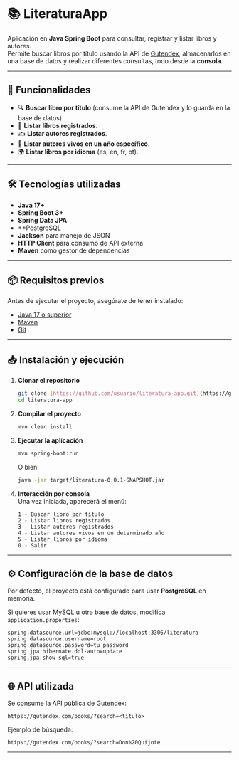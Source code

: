 # 📚 LiteraturaApp

Aplicación en **Java Spring Boot** para consultar, registrar y listar libros y autores.  
Permite buscar libros por título usando la API de [Gutendex](https://gutendex.com/), almacenarlos en una base de datos y realizar diferentes consultas, todo desde la **consola**.

---

## 🚀 Funcionalidades

- 🔍 **Buscar libro por título** (consume la API de Gutendex y lo guarda en la base de datos).
- 📖 **Listar libros registrados**.
- ✍️ **Listar autores registrados**.
- 🧓 **Listar autores vivos en un año específico**.
- 🌍 **Listar libros por idioma** (es, en, fr, pt).

---

## 🛠️ Tecnologías utilizadas

- **Java 17+**
- **Spring Boot 3+**
- **Spring Data JPA**
- **PostgreSQL
- **Jackson** para manejo de JSON
- **HTTP Client** para consumo de API externa
- **Maven** como gestor de dependencias

---

## 📦 Requisitos previos

Antes de ejecutar el proyecto, asegúrate de tener instalado:

- [Java 17 o superior](https://adoptium.net/)
- [Maven](https://maven.apache.org/)
- [Git](https://git-scm.com/)

---

## 📥 Instalación y ejecución

1. **Clonar el repositorio**
   ```bash
   git clone [https://github.com/usuario/literatura-app.git](https://github.com/juandresh/Challenge_literatura.git)
   cd literatura-app
   ```

2. **Compilar el proyecto**
   ```bash
   mvn clean install
   ```

3. **Ejecutar la aplicación**
   ```bash
   mvn spring-boot:run
   ```
   O bien:
   ```bash
   java -jar target/literatura-0.0.1-SNAPSHOT.jar
   ```

4. **Interacción por consola**  
   Una vez iniciada, aparecerá el menú:
   ```
   1 - Buscar libro por título
   2 - Listar libros registrados
   3 - Listar autores registrados
   4 - Listar autores vivos en un determinado año
   5 - Listar libros por idioma
   0 - Salir
   ```

---

## ⚙️ Configuración de la base de datos

Por defecto, el proyecto está configurado para usar **PostgreSQL** en memoria.  

Si quieres usar MySQL u otra base de datos, modifica `application.properties`:

```properties
spring.datasource.url=jdbc:mysql://localhost:3306/literatura
spring.datasource.username=root
spring.datasource.password=tu_password
spring.jpa.hibernate.ddl-auto=update
spring.jpa.show-sql=true
```

---

## 🌐 API utilizada

Se consume la API pública de Gutendex:

```
https://gutendex.com/books/?search=<titulo>
```

Ejemplo de búsqueda:
```
https://gutendex.com/books/?search=Don%20Quijote
```

---
